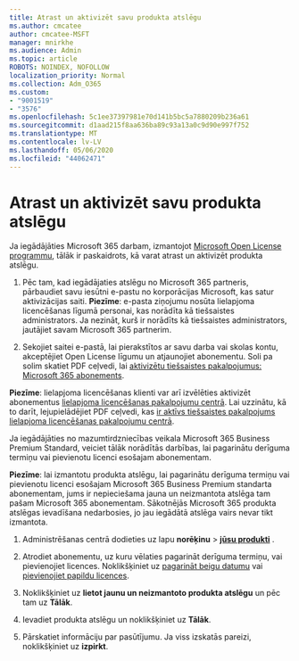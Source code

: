 ```yaml
---
title: Atrast un aktivizēt savu produkta atslēgu
ms.author: cmcatee
author: cmcatee-MSFT
manager: mnirkhe
ms.audience: Admin
ms.topic: article
ROBOTS: NOINDEX, NOFOLLOW
localization_priority: Normal
ms.collection: Adm_O365
ms.custom:
- "9001519"
- "3576"
ms.openlocfilehash: 5c1ee37397981e70d141b5bc5a7880209b236a61
ms.sourcegitcommit: d1aad215f8aa636ba89c93a13a0c9d90e997f752
ms.translationtype: MT
ms.contentlocale: lv-LV
ms.lasthandoff: 05/06/2020
ms.locfileid: "44062471"
---
```

# <a name="find-and-activate-my-product-key"></a>Atrast un aktivizēt savu produkta atslēgu

Ja iegādājāties Microsoft 365 darbam, izmantojot [Microsoft Open License programmu](https://go.microsoft.com/fwlink/p/?LinkID=613298), tālāk ir paskaidrots, kā varat atrast un aktivizēt produkta atslēgu.

1. Pēc tam, kad iegādājaties atslēgu no Microsoft 365 partneris, pārbaudiet savu iesūtni e-pastu no korporācijas Microsoft, kas satur aktivizācijas saiti.  **Piezīme**: e-pasta ziņojumu nosūta lielapjoma licencēšanas līgumā personai, kas norādīta kā tiešsaistes administrators.  Ja nezināt, kurš ir norādīts kā tiešsaistes administrators, jautājiet savam Microsoft 365 partnerim.

2. Sekojiet saitei e-pastā, lai pierakstītos ar savu darba vai skolas kontu, akceptējiet Open License līgumu un atjaunojiet abonementu.  Soli pa solim skatiet PDF ceļvedi, lai [aktivizētu tiešsaistes pakalpojumus: Microsoft 365 abonements](https://go.microsoft.com/fwlink/p/?LinkId=618100). 

**Piezīme**: lielapjoma licencēšanas klienti var arī izvēlēties aktivizēt abonementus [lielapjoma licencēšanas pakalpojumu centrā](https://go.microsoft.com/fwlink/p/?LinkID=282016).  Lai uzzinātu, kā to darīt, lejupielādējiet PDF ceļvedi, kas [ir aktīvs tiešsaistes pakalpojums lielapjoma licencēšanas pakalpojumu centrā](https://go.microsoft.com/fwlink/p/?LinkId=618096).

Ja iegādājāties no mazumtirdzniecības veikala Microsoft 365 Business Premium Standard, veiciet tālāk norādītās darbības, lai pagarinātu derīguma termiņu vai pievienotu licenci esošajam abonementam.

**Piezīme**: lai izmantotu produkta atslēgu, lai pagarinātu derīguma termiņu vai pievienotu licenci esošajam Microsoft 365 Business Premium standarta abonementam, jums ir nepieciešama jauna un neizmantota atslēga tam pašam Microsoft 365 abonementam.  Sākotnējās Microsoft 365 produkta atslēgas ievadīšana nedarbosies, jo jau iegādātā atslēga vairs nevar tikt izmantota.

1. Administrēšanas centrā dodieties uz lapu **norēķinu** > **[jūsu produkti](https://go.microsoft.com/fwlink/p/?linkid=842054)** .

2. Atrodiet abonementu, uz kuru vēlaties pagarināt derīguma termiņu, vai pievienojiet licences.  Noklikšķiniet uz [pagarināt beigu datumu](https://go.microsoft.com/fwlink/p/?linkid=842054) vai [pievienojiet papildu licences](https://go.microsoft.com/fwlink/p/?linkid=842054).

3. Noklikšķiniet uz **lietot jaunu un neizmantoto produkta atslēgu** un pēc tam uz **Tālāk**.

4. Ievadiet produkta atslēgu un noklikšķiniet uz **Tālāk**.

5. Pārskatiet informāciju par pasūtījumu.  Ja viss izskatās pareizi, noklikšķiniet uz **izpirkt**.